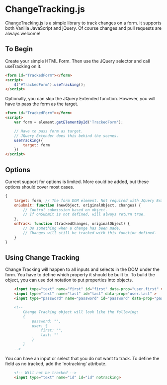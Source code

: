 # ChangeTracking.js

ChangeTracking.js is a simple library to track changes on a form. It supports both Vanilla JavaScript and jQuery. Of course changes and pull requests are always welcome!

## To Begin

Create your simple HTML Form. Then use the JQuery selector and call useTracking on it.

```html
<form id="TrackedForm"></form>
<script>
    $('#TrackedForm').useTracking();
</script>
```

Optionally, you can skip the JQuery Extended function. However, you will have to pass the form as the target.

```html
<form id="TrackedForm"></form>
<script>
    var form = element.getElementById('TrackedForm');

    // Have to pass form as target. 
    // JQuery Extender does this behind the scenes.
    useTracking({
        target: form
    })
</script>
```

## Options

Current support for options is limited. More could be added, but these options should cover most cases.

```javascript
{
    target: form, // The form DOM element. Not required with JQuery Extender
    onSubmit: function (newObject, originalObject, changes) {
        // Control submission based on object.
        // If onSubmit is not defined, will always return true.
    },
    onTrack: function (trackedChanges, originalObject) {
        // Do something when a change has been made.
        // Changes will still be tracked with this function defined.
    }
}
```

## Using Change Tracking

Change Tracking will happen to all inputs and selects in the DOM under the form. You have to define which property it should be built to. To build the object, you can use dot notation to put properties into objects.

```html
    <input type="text" name="first" id="first" data-prop="user.first" >
    <input type="text" name="last" id="last" data-prop="user.last" >
    <input type="password" name="password" id="password" data-prop="password" >

    <!-- 
        Change Tracking object will look like the following:
        {
            password: "",
            user: {
                first: "",
                last: ""
            }
        }
    -->
```

You can have an input or select that you do not want to track. To define the field as no tracked, add the 'notracking' attribute.

```html
    <!-- Will not be tracked -->
    <input type="text" name="id" id="id" notracking>
```